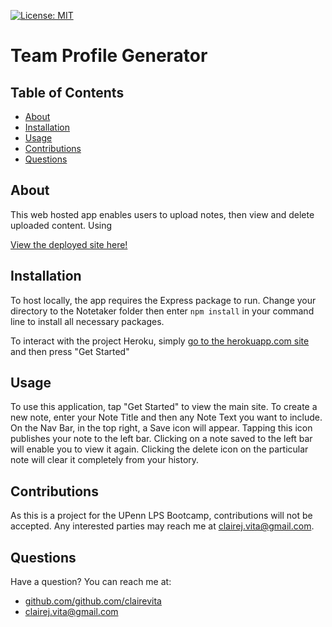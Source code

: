 [![License: MIT](https://img.shields.io/badge/license-MIT-blue.svg)](https://opensource.porg/licenses/MIT)
  # Team Profile Generator
  ## Table of Contents
  - [About](#about)
  - [Installation](#installation)
  - [Usage](#usage)
  - [Contributions](#contributions)
  - [Questions](#questions)
  ## About
This web hosted app enables users to upload notes, then view and delete uploaded content. Using 
  
  [View the deployed site here!](https://cvitanotetaker.herokuapp.com/)
  
  ## Installation

To host locally, the app requires the Express package to run. Change your directory to the Notetaker folder then enter `npm install` in your command line to install all necessary packages. 

To interact with the project Heroku, simply [go to the herokuapp.com site](https://cvitanotetaker.herokuapp.com/) and then press "Get Started"

  ## Usage
To use this application, tap "Get Started" to view the main site. To create a new note, enter your Note Title and then any Note Text you want to include. On the Nav Bar, in the top right, a Save icon will appear. Tapping this icon publishes your note to the left bar. Clicking on a note saved to the left bar will enable you to view it again. Clicking the delete icon on the particular note will clear it completely from your history.
  ## Contributions
  As this is a project for the UPenn LPS Bootcamp, contributions will not be accepted. Any interested parties may reach me at clairej.vita@gmail.com.
  ## Questions
  Have a question? You can reach me at:
  - [github.com/github.com/clairevita](https://github.com/github.com/clairevita) 
  - clairej.vita@gmail.com
  